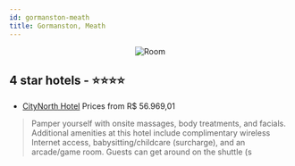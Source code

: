 ```yaml
---
id: gormanston-meath
title: Gormanston, Meath
---
```


<center><img src="https://i.travelapi.com/hotels/2000000/1730000/1723800/1723705/b92f9cbf_z.jpg" alt="Room" /></center>


##  4 star hotels - ⭐️⭐️⭐️⭐️

-    [CityNorth Hotel](https://us.hurb.com/hotels/gormanston/citynorth-hotel-JNP-JP823028?cmp=18055) Prices from R$ 56.969,01
   > Pamper yourself with onsite massages, body treatments, and facials. Additional amenities at this hotel include complimentary wireless Internet access, babysitting/childcare (surcharge), and an arcade/game room. Guests can get around on the shuttle (s
